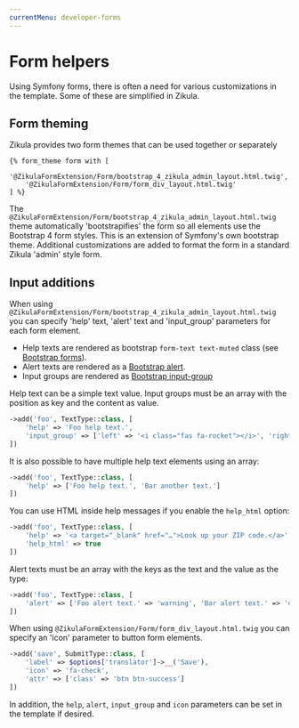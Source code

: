 ```yaml
---
currentMenu: developer-forms
---
```

# Form helpers

Using Symfony forms, there is often a need for various customizations in the template. Some of these are simplified
in Zikula.

## Form theming

Zikula provides two form themes that can be used together or separately

```twig
{% form_theme form with [
    '@ZikulaFormExtension/Form/bootstrap_4_zikula_admin_layout.html.twig',
    '@ZikulaFormExtension/Form/form_div_layout.html.twig'
] %}
```

The `@ZikulaFormExtension/Form/bootstrap_4_zikula_admin_layout.html.twig` theme automatically 'bootstrapifies' the
form so all elements use the Bootstrap 4 form styles. This is an extension of Symfony's own bootstrap theme.
Additional customizations are added to format the form in a standard Zikula 'admin' style form.

## Input additions

When using `@ZikulaFormExtension/Form/bootstrap_4_zikula_admin_layout.html.twig` you can specify 'help' text, 
'alert' text and 'input_group' parameters for each form element. 

- Help texts are rendered as bootstrap `form-text text-muted` class (see [Bootstrap forms](https://getbootstrap.com/docs/4.4/components/forms/)).
- Alert texts are rendered as a [Bootstrap alert](https://getbootstrap.com/docs/4.4/components/alerts/).
- Input groups are rendered as [Bootstrap input-group](https://getbootstrap.com/docs/4.4/components/input-group/)

Help text can be a simple text value. Input groups must be an array with the position as key and the content as value.

```php
->add('foo', TextType::class, [
    'help' => 'Foo help text.',
    'input_group' => ['left' => '<i class="fas fa-rocket"></i>', 'right' => 'some text']
])
```

It is also possible to have multiple help text elements using an array:

```php
->add('foo', TextType::class, [
    'help' => ['Foo help text.', 'Bar another text.']
])
```

You can use HTML inside help messages if you enable the `help_html` option:

```php
->add('foo', TextType::class, [
    'help' => '<a target="_blank" href="…">Look up your ZIP code.</a>',
    'help_html' => true
])
```

Alert texts must be an array with the keys as the text and the value as the type:

```php
->add('foo', TextType::class, [
    'alert' => ['Foo alert text.' => 'warning', 'Bar alert text.' => 'danger']
])
```

When using `@ZikulaFormExtension/Form/form_div_layout.html.twig` you can specify an 'icon' parameter to button form elements. 

```php
->add('save', SubmitType::class, [
    'label' => $options['translator']->__('Save'),
    'icon' => 'fa-check',
    'attr' => ['class' => 'btn btn-success']
])
```

In addition, the `help`, `alert`, `input_group` and `icon` parameters can be set in the template if desired.
